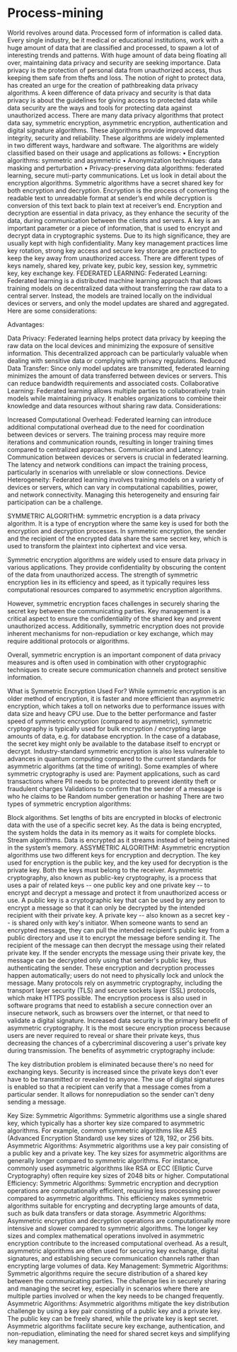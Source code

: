 # Process-mining

World revolves around data. Processed form of information is called data. Every single industry, be it medical or educational institutions, work with a huge amount of data that are classified and processed, to spawn a lot of interesting trends and patterns. With huge amount of data being floating all over, maintaining data privacy and security are seeking importance. Data privacy is the protection of personal data from unauthorized access, thus keeping them safe from thefts and loss. The notion of right to protect data, has created an urge for the creation of pathbreaking data privacy algorithms. 
A keen difference of data privacy and security is that data privacy is about the guidelines for giving access to protected data while data security are the ways and tools for protecting data against unauthorized access.
There are many data privacy algorithms that protect data say, symmetric encryption, asymmetric encryption, authentication and digital signature algorithms. These algorithms provide improved data integrity, security and reliability. These algorithms are widely implemented in two different ways, hardware and software. The algorithms are widely classified based on their usage and applications as follows:
•	Encryption algorithms: symmetric and asymmetric
•	Anonymization techniques: data masking and perturbation
•	Privacy-preserving data algorithms: federated learning, secure muti-party communications.
Let us look in detail about the encryption algorithms.
Symmetric algorithms have a secret shared key for both encryption and decryption. Encryption is the process of converting the readable text to unreadable format at sender’s end while decryption is conversion of this text back to plain text at receiver’s end.  Encryption and decryption are essential in data privacy, as they enhance the security of the data, during communication between the clients and servers. 
A key is an important parameter or a piece of information, that is used to encrypt and decrypt data in cryptographic systems. Due to its high significance, they are usually kept with high confidentiality. Many key management practices lime key rotation, strong key access and secure key storage are practiced to keep the key away from unauthorized access. There are different types of keys namely, shared key, private key, pubic key, session key, symmetric key, key exchange key. 
FEDERATED LEARNING:
Federated Learning:
Federated learning is a distributed machine learning approach that allows training models on decentralized data without transferring the raw data to a central server. Instead, the models are trained locally on the individual devices or servers, and only the model updates are shared and aggregated. Here are some considerations:

Advantages:

Data Privacy: Federated learning helps protect data privacy by keeping the raw data on the local devices and minimizing the exposure of sensitive information. This decentralized approach can be particularly valuable when dealing with sensitive data or complying with privacy regulations.
Reduced Data Transfer: Since only model updates are transmitted, federated learning minimizes the amount of data transferred between devices or servers. This can reduce bandwidth requirements and associated costs.
Collaborative Learning: Federated learning allows multiple parties to collaboratively train models while maintaining privacy. It enables organizations to combine their knowledge and data resources without sharing raw data.
Considerations:

Increased Computational Overhead: Federated learning can introduce additional computational overhead due to the need for coordination between devices or servers. The training process may require more iterations and communication rounds, resulting in longer training times compared to centralized approaches.
Communication and Latency: Communication between devices or servers is crucial in federated learning. The latency and network conditions can impact the training process, particularly in scenarios with unreliable or slow connections.
Device Heterogeneity: Federated learning involves training models on a variety of devices or servers, which can vary in computational capabilities, power, and network connectivity. Managing this heterogeneity and ensuring fair participation can be a challenge.

SYMMETRIC ALGORITHM:
symmetric encryption is a data privacy algorithm. It is a type of encryption where the same key is used for both the encryption and decryption processes. In symmetric encryption, the sender and the recipient of the encrypted data share the same secret key, which is used to transform the plaintext into ciphertext and vice versa.

Symmetric encryption algorithms are widely used to ensure data privacy in various applications. They provide confidentiality by obscuring the content of the data from unauthorized access. The strength of symmetric encryption lies in its efficiency and speed, as it typically requires less computational resources compared to asymmetric encryption algorithms.

However, symmetric encryption faces challenges in securely sharing the secret key between the communicating parties. Key management is a critical aspect to ensure the confidentiality of the shared key and prevent unauthorized access. Additionally, symmetric encryption does not provide inherent mechanisms for non-repudiation or key exchange, which may require additional protocols or algorithms.

Overall, symmetric encryption is an important component of data privacy measures and is often used in combination with other cryptographic techniques to create secure communication channels and protect sensitive information.

What is Symmetric Encryption Used For?
While symmetric encryption is an older method of encryption, it is faster and more efficient than asymmetric encryption, which takes a toll on networks due to performance issues with data size and heavy CPU use. Due to the better performance and faster speed of symmetric encryption (compared to asymmetric), symmetric cryptography is typically used for bulk encryption / encrypting large amounts of data, e.g. for database encryption. In the case of a database, the secret key might only be available to the database itself to encrypt or decrypt. Industry-standard symmetric encryption is also less vulnerable to advances in quantum computing compared to the current standards for asymmetric algorithms (at the time of writing).
Some examples of where symmetric cryptography is used are:
Payment applications, such as card transactions where PII needs to be protected to prevent identity theft or fraudulent charges
Validations to confirm that the sender of a message is who he claims to be
Random number generation or hashing
There are two types of symmetric encryption algorithms:

Block algorithms. Set lengths of bits are encrypted in blocks of electronic data with the use of a specific secret key. As the data is being encrypted, the system holds the data in its memory as it waits for complete blocks.
Stream algorithms. Data is encrypted as it streams instead of being retained in the system’s memory.
ASSYMETRIC ALGORITHM:
Asymmetric encryption algorithms use two different keys for encryption and decryption. The key used for encryption is the public key, and the key used for decryption is the private key. Both the keys must belong to the receiver.
Asymmetric cryptography, also known as public-key cryptography, is a process that uses a pair of related keys -- one public key and one private key -- to encrypt and decrypt a message and protect it from unauthorized access or use.
A public key is a cryptographic key that can be used by any person to encrypt a message so that it can only be decrypted by the intended recipient with their private key. A private key -- also known as a secret key -- is shared only with key's initiator.
When someone wants to send an encrypted message, they can pull the intended recipient's public key from a public directory and use it to encrypt the message before sending it. The recipient of the message can then decrypt the message using their related private key.
If the sender encrypts the message using their private key, the message can be decrypted only using that sender's public key, thus authenticating the sender. These encryption and decryption processes happen automatically; users do not need to physically lock and unlock the message.
Many protocols rely on asymmetric cryptography, including the transport layer security (TLS) and secure sockets layer (SSL) protocols, which make HTTPS possible.
The encryption process is also used in software programs that need to establish a secure connection over an insecure network, such as browsers over the internet, or that need to validate a digital signature.
Increased data security is the primary benefit of asymmetric cryptography. It is the most secure encryption process because users are never required to reveal or share their private keys, thus decreasing the chances of a cybercriminal discovering a user's private key during transmission.
The benefits of asymmetric cryptography include:

The key distribution problem is eliminated because there's no need for exchanging keys.
Security is increased since the private keys don't ever have to be transmitted or revealed to anyone.
The use of digital signatures is enabled so that a recipient can verify that a message comes from a particular sender.
It allows for nonrepudiation so the sender can't deny sending a message.

Key Size:
Symmetric Algorithms: Symmetric algorithms use a single shared key, which typically has a shorter key size compared to asymmetric algorithms. For example, common symmetric algorithms like AES (Advanced Encryption Standard) use key sizes of 128, 192, or 256 bits.
Asymmetric Algorithms: Asymmetric algorithms use a key pair consisting of a public key and a private key. The key sizes for asymmetric algorithms are generally longer compared to symmetric algorithms. For instance, commonly used asymmetric algorithms like RSA or ECC (Elliptic Curve Cryptography) often require key sizes of 2048 bits or higher.
Computational Efficiency:
Symmetric Algorithms: Symmetric encryption and decryption operations are computationally efficient, requiring less processing power compared to asymmetric algorithms. This efficiency makes symmetric algorithms suitable for encrypting and decrypting large amounts of data, such as bulk data transfers or data storage.
Asymmetric Algorithms: Asymmetric encryption and decryption operations are computationally more intensive and slower compared to symmetric algorithms. The longer key sizes and complex mathematical operations involved in asymmetric encryption contribute to the increased computational overhead. As a result, asymmetric algorithms are often used for securing key exchange, digital signatures, and establishing secure communication channels rather than encrypting large volumes of data.
Key Management:
Symmetric Algorithms: Symmetric algorithms require the secure distribution of a shared key between the communicating parties. The challenge lies in securely sharing and managing the secret key, especially in scenarios where there are multiple parties involved or when the key needs to be changed frequently.
Asymmetric Algorithms: Asymmetric algorithms mitigate the key distribution challenge by using a key pair consisting of a public key and a private key. The public key can be freely shared, while the private key is kept secret. Asymmetric algorithms facilitate secure key exchange, authentication, and non-repudiation, eliminating the need for shared secret keys and simplifying key management.
